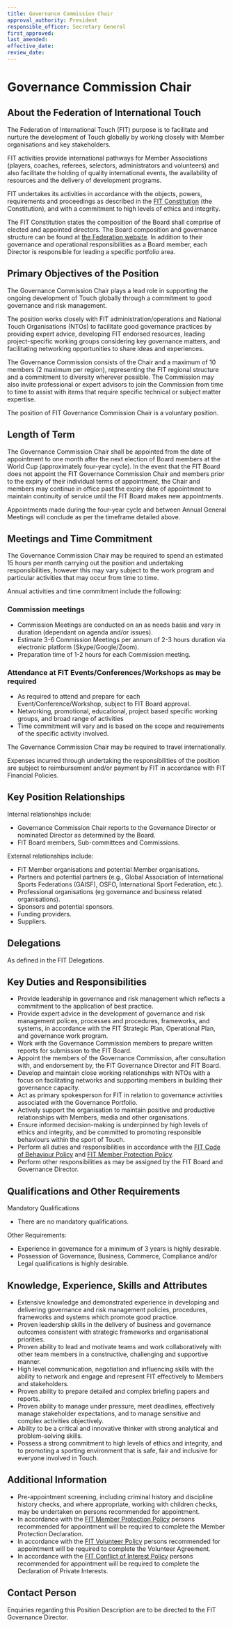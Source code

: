```yaml
---
title: Governance Commission Chair
approval_authority: President
responsible_officer: Secretary General
first_approved: 
last_amended: 
effective_date: 
review_date: 
---
```


# Governance Commission Chair

## About the Federation of International Touch

The Federation of International Touch (FIT) purpose is to facilitate and nurture the development of Touch globally by working closely with Member organisations and key stakeholders.

FIT activities provide international pathways for Member Associations (players, coaches, referees, selectors, administrators and volunteers) and also facilitate the holding of quality international events, the availability of resources and the delivery of development programs.

FIT undertakes its activities in accordance with the objects, powers, requirements and proceedings as described in the [FIT Constitution] (the Constitution), and with a commitment to high levels of ethics and integrity.

The FIT Constitution states the composition of the Board shall comprise of elected and appointed directors. The Board composition and governance structure can be found at [the Federation website]. In addition to their governance and operational responsibilities as a Board member, each Director is responsible for leading a specific portfolio area.

## Primary Objectives of the Position

The Governance Commission Chair plays a lead role in supporting the ongoing development of Touch globally through a commitment to good governance and risk management.

The position works closely with FIT administration/operations and National Touch Organisations (NTOs) to facilitate good governance practices by providing expert advice, developing FIT endorsed resources, leading project-specific working groups considering key governance matters, and facilitating networking opportunities to share ideas and experiences.  

The Governance Commission consists of the Chair and a maximum of 10 members (2 maximum per region), representing the FIT regional structure and a commitment to diversity wherever possible. The Commission may also invite professional or expert advisors to join the Commission from time to time to assist with items that require specific technical or subject matter expertise.

The position of FIT Governance Commission Chair is a voluntary position.

## Length of Term

The Governance Commission Chair shall be appointed from the date of appointment to one month after the next election of Board members at the World Cup (approximately four-year cycle). In the event that the FIT Board does not appoint the FIT Governance Commission Chair and members prior to the expiry of their individual terms of appointment, the Chair and members may continue in office past the expiry date of appointment to maintain continuity of service until the FIT Board makes new appointments.

Appointments made during the four-year cycle and between Annual General Meetings will conclude as per the timeframe detailed above.

## Meetings and Time Commitment

The Governance Commission Chair may be required to spend an estimated 15 hours per month carrying out the position and undertaking responsibilities, however this may vary subject to the work program and particular activities that may occur from time to time.

Annual activities and time commitment include the following:

### Commission meetings

-   Commission Meetings are conducted on an as needs basis and vary in duration (dependant on agenda and/or issues).
-   Estimate 3-6 Commission Meetings per annum of 2-3 hours duration via electronic platform (Skype/Google/Zoom).
-   Preparation time of 1-2 hours for each Commission meeting.

### Attendance at FIT Events/Conferences/Workshops as may be required

-   As required to attend and prepare for each Event/Conference/Workshop, subject to FIT Board approval.
-   Networking, promotional, educational, project based specific working groups, and broad range of activities
-   Time commitment will vary and is based on the scope and requirements of the specific activity involved.

The Governance Commission Chair may be required to travel internationally.

Expenses incurred through undertaking the responsibilities of the position are subject to reimbursement and/or payment by FIT in accordance with FIT Financial Policies.

## Key Position Relationships

Internal relationships include:

-   Governance Commission Chair reports to the Governance Director or nominated Director as determined by the Board.
-   FIT Board members, Sub-committees and Commissions.

External relationships include:

-   FIT Member organisations and potential Member organisations.
-   Partners and potential partners (e.g., Global Association of International Sports Federations (GAISF), OSFO, International Sport Federation, etc.).
-   Professional organisations (eg governance and business related organisations).
-   Sponsors and potential sponsors.
-   Funding providers.
-   Suppliers.

## Delegations

As defined in the FIT Delegations.

## Key Duties and Responsibilities

-   Provide leadership in governance and risk management which reflects a commitment to the application of best practice.
-   Provide expert advice in the development of governance and risk management polices, processes and procedures, frameworks, and systems, in accordance with the FIT Strategic Plan, Operational Plan, and governance work program.
-   Work with the Governance Commission members to prepare written reports for submission to the FIT Board.
-   Appoint the members of the Governance Commission, after consultation with, and endorsement by, the FIT Governance Director and FIT Board.
-   Develop and maintain close working relationships with NTOs with a focus on facilitating networks and supporting members in building their governance capacity.
-   Act as primary spokesperson for FIT in relation to governance activities associated with the Governance Portfolio.
-   Actively support the organisation to maintain positive and productive relationships with Members, media and other organisations.
-   Ensure informed decision-making is underpinned by high levels of ethics and integrity, and be committed to promoting responsible behaviours within the sport of Touch.
-   Perform all duties and responsibilities in accordance with the [FIT Code of Behaviour Policy] and [FIT Member Protection Policy].
-   Perform other responsibilities as may be assigned by the FIT Board and Governance Director.

## Qualifications and Other Requirements

Mandatory Qualifications

-   There are no mandatory qualifications.

Other Requirements:

-   Experience in governance for a minimum of 3 years is highly desirable.
-   Possession of Governance, Business, Commerce, Compliance and/or Legal qualifications is highly desirable.

## Knowledge, Experience, Skills and Attributes

-   Extensive knowledge and demonstrated experience in developing and delivering governance and risk management policies, procedures, frameworks and systems which promote good practice.
-   Proven leadership skills in the delivery of business and governance outcomes consistent with strategic frameworks and organisational priorities.
-   Proven ability to lead and motivate teams and work collaboratively with other team members in a constructive, challenging and supportive manner.
-   High level communication, negotiation and influencing skills with the ability to network and engage and represent FIT effectively to Members and stakeholders.
-   Proven ability to prepare detailed and complex briefing papers and reports.
-   Proven ability to manage under pressure, meet deadlines, effectively manage stakeholder expectations, and to manage sensitive and complex activities objectively.
-   Ability to be a critical and innovative thinker with strong analytical and problem-solving skills.
-   Possess a strong commitment to high levels of ethics and integrity, and to promoting a sporting environment that is safe, fair and inclusive for everyone involved in Touch.

## Additional Information

-   Pre-appointment screening, including criminal history and discipline history checks, and where appropriate, working with children checks, may be undertaken on persons recommended for appointment.
-   In accordance with the [FIT Member Protection Policy] persons recommended for appointment will be required to complete the Member Protection Declaration.
-   In accordance with the [FIT Volunteer Policy] persons recommended for appointment will be required to complete the Volunteer Agreement.
-   In accordance with the [FIT Conflict of Interest Policy] persons recommended for appointment will be required to complete the Declaration of Private Interests.

## Contact Person

Enquiries regarding this Position Description are to be directed to the FIT Governance Director.


[Coaching Commission Policies]: /policy/coaching/
[FIT Code of Behaviour Policy]: /policy/code-of-behaviour/
[FIT Conflict of Interest Policy]: /policy/conflict-of-interest/
[FIT Constitution]: /constitution/
[FIT Member Protection Policy]: /policy/member-protection/
[FIT Sport Development Director]: mailto:sportdevelopment@internationaltouch.org
[FIT Volunteer Policy]: /policy/volunteer/
[the Federation website]: https://www.internationaltouch.org/
